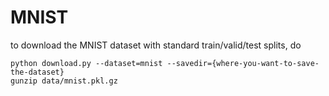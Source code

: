 # MNIST
to download the MNIST dataset with standard train/valid/test splits, do 

```
python download.py --dataset=mnist --savedir={where-you-want-to-save-the-dataset}
gunzip data/mnist.pkl.gz
```